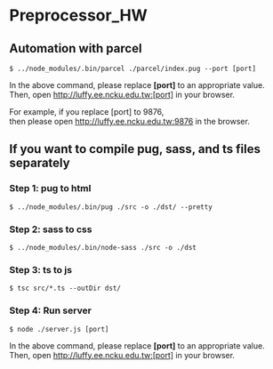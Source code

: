 # Preprocessor_HW
## Automation with parcel
```
$ ../node_modules/.bin/parcel ./parcel/index.pug --port [port]
```
In the above command, please replace **[port]** to an appropriate value.  
Then, open http://luffy.ee.ncku.edu.tw:[port] in your browser.  
  
For example, if you replace [port] to 9876,   
then please open http://luffy.ee.ncku.edu.tw:9876 in the browser.

## If you want to compile pug, sass, and ts files separately
### Step 1: pug to html
```
$ ../node_modules/.bin/pug ./src -o ./dst/ --pretty
```
### Step 2: sass to css
```
$ ../node_modules/.bin/node-sass ./src -o ./dst
```
### Step 3: ts to js
```
$ tsc src/*.ts --outDir dst/
```
### Step 4: Run server
```
$ node ./server.js [port]
```
In the above command, please replace **[port]** to an appropriate value.  
Then, open http://luffy.ee.ncku.edu.tw:[port] in your browser.

